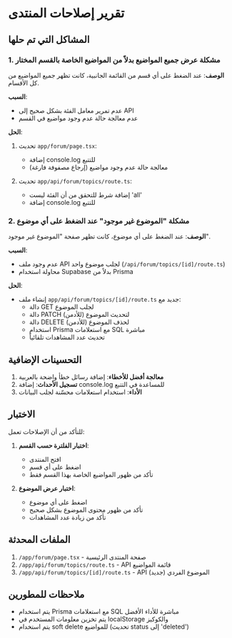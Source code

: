 # تقرير إصلاحات المنتدى

## المشاكل التي تم حلها

### 1. مشكلة عرض جميع المواضيع بدلاً من المواضيع الخاصة بالقسم المختار

**الوصف**: عند الضغط على أي قسم من القائمة الجانبية، كانت تظهر جميع المواضيع من كل الأقسام.

**السبب**: 
- عدم تمرير معامل الفئة بشكل صحيح إلى API
- عدم معالجة حالة عدم وجود مواضيع في القسم

**الحل**:
1. تحديث `app/forum/page.tsx`:
   - إضافة console.log للتتبع
   - معالجة حالة عدم وجود مواضيع (إرجاع مصفوفة فارغة)
   
2. تحديث `app/api/forum/topics/route.ts`:
   - إضافة شرط للتحقق من أن الفئة ليست 'all'
   - إضافة console.log للتتبع

### 2. مشكلة "الموضوع غير موجود" عند الضغط على أي موضوع

**الوصف**: عند الضغط على أي موضوع، كانت تظهر صفحة "الموضوع غير موجود".

**السبب**: 
- عدم وجود ملف API لجلب موضوع واحد (`/api/forum/topics/[id]/route.ts`)
- محاولة استخدام Supabase بدلاً من Prisma

**الحل**:
- إنشاء ملف `app/api/forum/topics/[id]/route.ts` جديد مع:
  - دالة GET لجلب الموضوع
  - دالة PATCH لتحديث الموضوع (للأدمن)
  - دالة DELETE لحذف الموضوع (للأدمن)
  - استخدام Prisma مع استعلامات SQL مباشرة
  - تحديث عدد المشاهدات تلقائياً

## التحسينات الإضافية

1. **معالجة أفضل للأخطاء**: إضافة رسائل خطأ واضحة بالعربية
2. **تسجيل الأحداث**: إضافة console.log للمساعدة في التتبع
3. **الأداء**: استخدام استعلامات محسّنة لجلب البيانات

## الاختبار

للتأكد من أن الإصلاحات تعمل:

1. **اختبار الفلترة حسب القسم**:
   - افتح المنتدى
   - اضغط على أي قسم
   - تأكد من ظهور المواضيع الخاصة بهذا القسم فقط

2. **اختبار عرض الموضوع**:
   - اضغط على أي موضوع
   - تأكد من ظهور محتوى الموضوع بشكل صحيح
   - تأكد من زيادة عدد المشاهدات

## الملفات المحدثة

1. `/app/forum/page.tsx` - صفحة المنتدى الرئيسية
2. `/app/api/forum/topics/route.ts` - API قائمة المواضيع
3. `/app/api/forum/topics/[id]/route.ts` - API الموضوع الفردي (جديد)

## ملاحظات للمطورين

- يتم استخدام Prisma مع استعلامات SQL مباشرة للأداء الأفضل
- يتم تخزين معلومات المستخدم في localStorage والكوكيز
- يتم استخدام soft delete للمواضيع (تحديث status إلى 'deleted') 